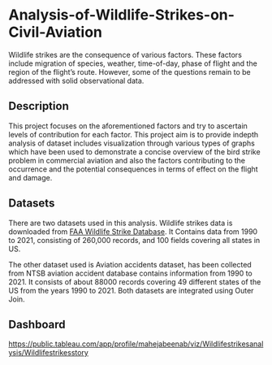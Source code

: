 # Analysis-of-Wildlife-Strikes-on-Civil-Aviation
Wildlife strikes are the consequence of various factors. These factors include migration of species, weather, time-of-day, phase of flight and the region of the flight’s route. However, some of the questions remain to be addressed with solid observational data.
## Description
This project focuses on the aforementioned factors and try to ascertain levels of contribution for each factor. This project aim is to provide indepth analysis of dataset includes visualization through various types of graphs which have been used to demonstrate a concise overview of the bird strike problem in commercial aviation and also the factors contributing to the occurrence and the potential consequences in terms of effect on the flight and damage. 
## Datasets
There are two datasets used in this analysis. Wildlife strikes data is downloaded from [FAA Wildlife Strike Database](https://wildlife.faa.gov/home). It Contains data from 1990 to 2021, consisting of 260,000 records, and 100 fields covering all states in US. 

The other dataset used is Aviation accidents dataset, has been collected from NTSB aviation accident database contains information from 1990 to 2021. It consists of about 88000 records covering 49 different states of the US from the years 1990 to 2021. Both datasets are integrated using Outer Join. 
## Dashboard
https://public.tableau.com/app/profile/mahejabeenab/viz/Wildlifestrikesanalysis/Wildlifestrikesstory

